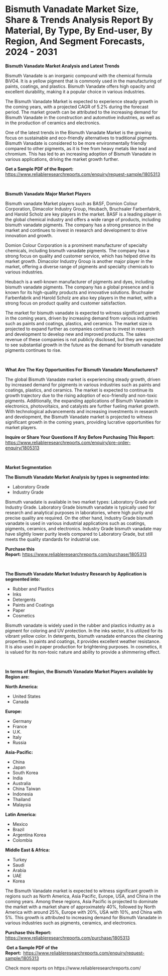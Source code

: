 <p><h1>Bismuth Vanadate Market Size, Share & Trends Analysis Report By Material, By Type, By End-user, By Region, And Segment Forecasts, 2024 - 2031</h1></p><p><strong>Bismuth Vanadate Market Analysis and Latest Trends</strong></p>
<p><p>Bismuth Vanadate is an inorganic compound with the chemical formula BiVO4. It is a yellow pigment that is commonly used in the manufacturing of paints, coatings, and plastics. Bismuth Vanadate offers high opacity and excellent durability, making it a popular choice in various industries.</p><p>The Bismuth Vanadate Market is expected to experience steady growth in the coming years, with a projected CAGR of 5.2% during the forecast period. The market growth can be attributed to the increasing demand for Bismuth Vanadate in the construction and automotive industries, as well as in the production of ceramics and electronics.</p><p>One of the latest trends in the Bismuth Vanadate Market is the growing focus on sustainable and eco-friendly alternatives to traditional pigments. Bismuth Vanadate is considered to be more environmentally friendly compared to other pigments, as it is free from heavy metals like lead and chromium. This has led to an increasing adoption of Bismuth Vanadate in various applications, driving the market growth further.</p></p>
<p><strong>Get a Sample PDF of the Report:&nbsp;</strong> <a href="https://www.reliableresearchreports.com/enquiry/request-sample/1805313">https://www.reliableresearchreports.com/enquiry/request-sample/1805313</a></p>
<p>&nbsp;</p>
<p><strong>Bismuth Vanadate Major Market Players</strong></p>
<p><p>Bismuth vanadate Market players such as BASF, Domion Colour Corporation, Dimacolor Industry Group, Heubach, Bruchsaler Farbenfabrik, and Harold Scholz are key players in the market. BASF is a leading player in the global chemical industry and offers a wide range of products, including bismuth vanadate pigments. The company has a strong presence in the market and continues to invest in research and development to drive innovation and growth.</p><p>Domion Colour Corporation is a prominent manufacturer of specialty chemicals, including bismuth vanadate pigments. The company has a strong focus on quality and customer service, which has helped drive its market growth. Dimacolor Industry Group is another major player in the market, offering a diverse range of pigments and specialty chemicals to various industries.</p><p>Heubach is a well-known manufacturer of pigments and dyes, including bismuth vanadate pigments. The company has a global presence and is known for its high-quality products and innovative solutions. Bruchsaler Farbenfabrik and Harold Scholz are also key players in the market, with a strong focus on product quality and customer satisfaction.</p><p>The market for bismuth vanadate is expected to witness significant growth in the coming years, driven by increasing demand from various industries such as paints and coatings, plastics, and ceramics. The market size is projected to expand further as companies continue to invest in research and development to develop new and improved products. The sales revenue of these companies is not publicly disclosed, but they are expected to see substantial growth in the future as the demand for bismuth vanadate pigments continues to rise.</p></p>
<p>&nbsp;</p>
<p><strong>What Are The Key Opportunities For Bismuth Vanadate Manufacturers?</strong></p>
<p><p>The global Bismuth Vanadate market is experiencing steady growth, driven by increased demand for pigments in various industries such as paints and coatings, plastics, and ceramics. The market is expected to continue its growth trajectory due to the rising adoption of eco-friendly and non-toxic pigments. Additionally, the expanding applications of Bismuth Vanadate in electronics, photovoltaics, and catalysts are further fueling market growth. With technological advancements and increasing investments in research and development, the Bismuth Vanadate market is projected to witness significant growth in the coming years, providing lucrative opportunities for market players.</p></p>
<p><strong>Inquire or Share Your Questions If Any Before Purchasing This Report:</strong> <a href="https://www.reliableresearchreports.com/enquiry/pre-order-enquiry/1805313">https://www.reliableresearchreports.com/enquiry/pre-order-enquiry/1805313</a></p>
<p>&nbsp;</p>
<p><strong>Market Segmentation</strong></p>
<p><strong>The Bismuth Vanadate Market Analysis by types is segmented into:</strong></p>
<p><ul><li>Laboratory Grade</li><li>Industry Grade</li></ul></p>
<p><p>Bismuth vanadate is available in two market types: Laboratory Grade and Industry Grade. Laboratory Grade bismuth vanadate is typically used for research and analytical purposes in laboratories, where high purity and precise quality are required. On the other hand, Industry Grade bismuth vanadate is used in various industrial applications such as coatings, pigments, ceramics, and electronics. Industry Grade bismuth vanadate may have slightly lower purity levels compared to Laboratory Grade, but still meets the quality standards for industrial use.</p></p>
<p><strong>Purchase this Report:&nbsp;</strong><a href="https://www.reliableresearchreports.com/purchase/1805313">https://www.reliableresearchreports.com/purchase/1805313</a></p>
<p>&nbsp;</p>
<p><strong>The Bismuth Vanadate Market Industry Research by Application is segmented into:</strong></p>
<p><ul><li>Rubber and Plastics</li><li>Inks</li><li>Detergents</li><li>Paints and Coatings</li><li>Paper</li><li>Cosmetics</li></ul></p>
<p><p>Bismuth vanadate is widely used in the rubber and plastics industry as a pigment for coloring and UV protection. In the inks sector, it is utilized for its vibrant yellow color. In detergents, bismuth vanadate enhances the cleaning properties. In paints and coatings, it provides excellent weather resistance. It is also used in paper production for brightening purposes. In cosmetics, it is valued for its non-toxic nature and ability to provide a shimmering effect.</p></p>
<p>&nbsp;</p>
<p><strong>In terms of Region, the Bismuth Vanadate Market Players available by Region are:</strong></p>
<p>
    <p> <strong> North America: </strong>
        <ul>
            <li>United States</li>
            <li>Canada</li>
        </ul>
        </p> 
    <p> <strong> Europe: </strong>
        <ul>
            <li>Germany</li>
            <li>France</li>
            <li>U.K.</li>
            <li>Italy</li>
            <li>Russia</li>
        </ul>
        </p> 
    <p> <strong> Asia-Pacific: </strong>
        <ul>
            <li>China</li>
            <li>Japan</li>
            <li>South Korea</li>
            <li>India</li>
            <li>Australia</li>
            <li>China Taiwan</li>
            <li>Indonesia</li>
            <li>Thailand</li>
            <li>Malaysia</li>
        </ul>
        </p> 
    <p> <strong> Latin America: </strong>
        <ul>
            <li>Mexico</li>
            <li>Brazil</li>
            <li>Argentina Korea</li>
            <li>Colombia</li>
        </ul>
        </p> 
    <p> <strong> Middle East & Africa: </strong>
        <ul>
            <li>Turkey</li>
            <li>Saudi</li>
            <li>Arabia</li>
            <li>UAE</li>
            <li>Korea</li>
        </ul>
    </p>
    </p>
<p><p>The Bismuth Vanadate market is expected to witness significant growth in regions such as North America, Asia Pacific, Europe, USA, and China in the coming years. Among these regions, Asia Pacific is projected to dominate the market with a market share of approximately 40%, followed by North America with around 25%, Europe with 20%, USA with 10%, and China with 5%. This growth is attributed to increasing demand for Bismuth Vanadate in various industries such as pigments, ceramics, and electronics.</p></p>
<p><strong>Purchase this Report: </strong><a href="https://www.reliableresearchreports.com/purchase/1805313">https://www.reliableresearchreports.com/purchase/1805313</a></p>
<p>&nbsp;<strong>Get a Sample PDF of the Report:&nbsp;&nbsp;</strong><a href="https://www.reliableresearchreports.com/enquiry/request-sample/1805313">https://www.reliableresearchreports.com/enquiry/request-sample/1805313</a></p>
<p><strong></strong></p>
<p>Check more reports on https://www.reliableresearchreports.com/</p>